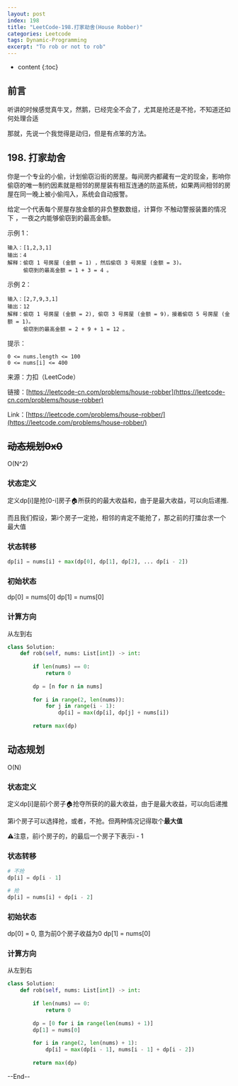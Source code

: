 ```yaml
---
layout: post
index: 198
title: "LeetCode-198.打家劫舍(House Robber)"
categories: Leetcode
tags: Dynamic-Programming
excerpt: "To rob or not to rob"
---
```


* content
{:toc}

## 前言

听讲的时候感觉真牛叉，然鹅，已经完全不会了，尤其是抢还是不抢，不知道还如何处理合适

那就，先说一个我觉得是动归，但是有点笨的方法。

## 198. 打家劫舍

你是一个专业的小偷，计划偷窃沿街的房屋。每间房内都藏有一定的现金，影响你偷窃的唯一制约因素就是相邻的房屋装有相互连通的防盗系统，如果两间相邻的房屋在同一晚上被小偷闯入，系统会自动报警。

给定一个代表每个房屋存放金额的非负整数数组，计算你 不触动警报装置的情况下 ，一夜之内能够偷窃到的最高金额。

示例 1：

```
输入：[1,2,3,1]
输出：4
解释：偷窃 1 号房屋 (金额 = 1) ，然后偷窃 3 号房屋 (金额 = 3)。
     偷窃到的最高金额 = 1 + 3 = 4 。
```

示例 2：

```
输入：[2,7,9,3,1]
输出：12
解释：偷窃 1 号房屋 (金额 = 2), 偷窃 3 号房屋 (金额 = 9)，接着偷窃 5 号房屋 (金额 = 1)。
     偷窃到的最高金额 = 2 + 9 + 1 = 12 。
```

提示：

```
0 <= nums.length <= 100
0 <= nums[i] <= 400
```

来源：力扣（LeetCode）

链接：[https://leetcode-cn.com/problems/house-robber](https://leetcode-cn.com/problems/house-robber)

Link：[https://leetcode.com/problems/house-robber/](https://leetcode.com/problems/house-robber/)

## ~~动态规划0x0~~

O(N^2)

### 状态定义

定义dp[i]是抢[0-i]房子🏠所获的的最大收益和，由于是最大收益，可以向后递推.

而且我们假设，第i个房子一定抢，相邻的肯定不能抢了，那之前的打擂台求一个最大值

### 状态转移

```python
dp[i] = nums[i] + max(dp[0], dp[1], dp[2], ... dp[i - 2])
```

### 初始状态

dp[0] = nums[0]
dp[1] = nums[0]

### 计算方向

从左到右

```python
class Solution:
    def rob(self, nums: List[int]) -> int:
        
        if len(nums) == 0:
            return 0
        
        dp = [n for n in nums]
        
        for i in range(2, len(nums)):
            for j in range(i - 1):
                dp[i] = max(dp[i], dp[j] + nums[i])
           
        return max(dp)
```

## 动态规划

O(N)

### 状态定义

定义dp[i]是前i个房子🏠抢夺所获的的最大收益，由于是最大收益，可以向后递推

第i个房子可以选择抢，或者，不抢。但两种情况记得取个**最大值**

⚠️注意，前i个房子的，的最后一个房子下表示i - 1

### 状态转移

```python
# 不抢
dp[i] = dp[i - 1]

# 抢
dp[i] = nums[i] + dp[i - 2]
```

### 初始状态

dp[0] = 0, 意为前0个房子收益为0
dp[1] = nums[0]

### 计算方向

从左到右

```python
class Solution:
    def rob(self, nums: List[int]) -> int:
        
        if len(nums) == 0:
            return 0
        
        dp = [0 for i in range(len(nums) + 1)]
        dp[1] = nums[0]
        
        for i in range(2, len(nums) + 1):
            dp[i] = max(dp[i - 1], nums[i - 1] + dp[i - 2])
            
        return max(dp)
```

--End--
